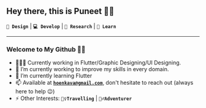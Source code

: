 ## Hey there, this is Puneet 👋🏻

**`🎨 Design`** | **`💻 Develop`** | **`🔭 Research`** | **`🧠 Learn`**

---

### Welcome to My Github 🙌🏻

- 👨🏻‍💻 Currently working in Flutter/Graphic Designing/UI Designing.
- 🔭 I’m currently working to improve my skills in every domain.
- 🌱 I’m currently learning Flutter
- 📫 Available at **[`hoenkava@gmail.com`](mailto:hoenkava@gmail.com)**, don't hesitate to reach out (always here to help 😉)
- ⚡ Other Interests: **`🚵‍♀️Travelling`** | **`🚴‍♂️Adventurer`**


